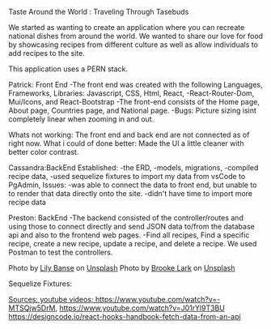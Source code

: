 Taste Around the World : Traveling Through Tasebuds 

We started as wanting to create an application where you can recreate national dishes from around the world. 
We wanted to share our love for food by showcasing recipes from different culture as well as allow individuals to add recipes to the site. 

This application uses a PERN stack. 

Patrick: Front End
-The front end was created with the following Languages, Frameworks, Libraries: Javascript, CSS, Html, React, -React-Router-Dom, Mui/Icons, and React-Bootstrap
-The front-end consists of the Home page, About page, Countries page, and National page.
-Bugs: Picture sizing isint completely linear when zooming in and out.

Whats not working: The front end and back end are not connected as of right now. 
What i could of done better: Made the UI a little cleaner with better color contrast.


Cassandra:BackEnd 
Established: 
-the ERD, 
-models, migrations, 
-compiled recipe data, 
-used sequelize fixtures to import my data from vsCode to PgAdmin, 
Issues:
-was able to connect the data to front end, but unable to to render that data directly onto the site. 
-didn't have time to import more recipe data 

Preston: BackEnd
-The backend consisted of the controller/routes and using those to connect directly and send JSON data to/from the database api and also to the frontend web pages. 
-Find all recipes, Find a specific recipe, create a new recipe, update a recipe, and delete a recipe. We used Postman to test the controllers. 


Photo by <a href="https://unsplash.com/@lvnatikk?utm_source=unsplash&utm_medium=referral&utm_content=creditCopyText">Lily Banse</a> on <a href="https://unsplash.com/s/photos/food?utm_source=unsplash&utm_medium=referral&utm_content=creditCopyText">Unsplash</a>
  Photo by <a href="https://unsplash.com/@brookelark?utm_source=unsplash&utm_medium=referral&utm_content=creditCopyText">Brooke Lark</a> on <a href="https://unsplash.com/s/photos/food?utm_source=unsplash&utm_medium=referral&utm_content=creditCopyText">Unsplash</a>
  

Sequelize Fixtures: <a href="https://github.com/domasx2/sequelize-fixtures">

Sources: youtube videos; https://www.youtube.com/watch?v=-MTSQjw5DrM,  https://www.youtube.com/watch?v=J01rYl9T3BU  https://designcode.io/react-hooks-handbook-fetch-data-from-an-api
